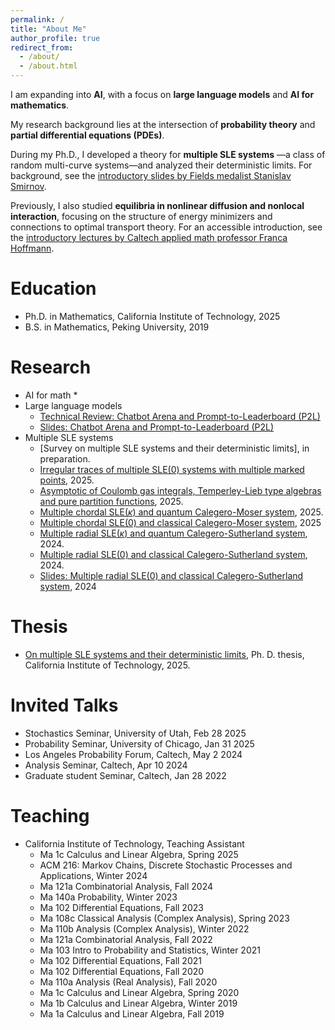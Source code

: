 ```yaml
---
permalink: /
title: "About Me"
author_profile: true
redirect_from: 
  - /about/
  - /about.html
---
```


I am expanding into **AI**, with a focus on **large language models** and **AI for mathematics**.

My research background lies at the intersection of **probability theory** and **partial differential equations (PDEs)**.

During my Ph.D., I developed a theory for **multiple SLE systems** —a class of random multi-curve systems—and analyzed their deterministic limits. For background, see the [introductory slides by Fields medalist Stanislav Smirnov](https://www.unige.ch/~smirnov/slides/index.html).

Previously, I also studied **equilibria in nonlinear diffusion and nonlocal interaction**, focusing on the structure of energy minimizers and connections to optimal transport theory. For an accessible introduction, see the  [introductory lectures by Caltech applied math professor Franca Hoffmann](https://mm.math.cmu.edu/recordings/cna/franca_hoffmann_small.mp4).

Education
======
* Ph.D. in Mathematics, California Institute of Technology, 2025
* B.S. in Mathematics, Peking University, 2019

Research
======
* AI for math
  *
* Large language models
  * [Technical Review: Chatbot Arena and Prompt-to-Leaderboard (P2L)](https://github.com/jiaxinzhang2/LLM-router/blob/main/technical_review.md)
  * [Slides: Chatbot Arena and Prompt-to-Leaderboard (P2L)](https://github.com/jiaxinzhang2/LLM-router/blob/main/p2l_slides.pdf)
* Multiple SLE systems
  * [Survey on multiple SLE systems and their deterministic limits], in preparation.
  * [Irregular traces of multiple SLE(0) systems with multiple marked points](https://arxiv.org/abs/2506.07513), 2025.
  * [Asymptotic of Coulomb gas integrals, Temperley-Lieb type algebras and pure partition functions](https://arxiv.org/abs/2506.01306), 2025.
  * [Multiple chordal SLE($\kappa$) and quantum Calegero-Moser system](https://arxiv.org/abs/2505.16093), 2025.
  * [Multiple chordal SLE(0) and classical Calegero-Moser system](https://arxiv.org/pdf/2505.17129), 2025
  * [Multiple radial SLE($\kappa$) and quantum Calegero-Sutherland system](https://arxiv.org/abs/2505.14762), 2024.
  * [Multiple radial SLE(0) and classical Calegero-Sutherland system](https://arxiv.org/abs/2410.21544), 2024.
  * [Slides: Multiple radial SLE(0) and classical Calegero-Sutherland system](https://github.com/jiaxinzhang2/jiaxinzhang2.github.io/blob/master/_talks/On_multiple_SLE_systems_and_their_deterministic_limits.pdf), 2024


Thesis
======
 * [On multiple SLE systems and their deterministic limits](https://thesis.library.caltech.edu/17252/), Ph. D. thesis, California Institute of Technology, 2025.

Invited Talks
======
* Stochastics Seminar, University of Utah, Feb 28 2025
* Probability Seminar, University of Chicago, Jan 31 2025
* Los Angeles Probability Forum, Caltech, May 2 2024
* Analysis Seminar, Caltech, Apr 10 2024
* Graduate student Seminar, Caltech, Jan 28 2022

Teaching
=======
* California Institute of Technology, Teaching Assistant
  * Ma 1c Calculus and Linear Algebra, Spring 2025
  * ACM 216: Markov Chains, Discrete Stochastic Processes and Applications, Winter 2024
  * Ma 121a Combinatorial Analysis, Fall 2024
  * Ma 140a Probability, Winter 2023
  * Ma 102 Differential Equations, Fall 2023
  * Ma 108c Classical Analysis (Complex Analysis), Spring 2023
  * Ma 110b Analysis (Complex Analysis), Winter 2022
  * Ma 121a Combinatorial Analysis, Fall 2022
  * Ma 103 Intro to Probability and Statistics, Winter 2021 
  * Ma 102 Differential Equations, Fall 2021
  * Ma 102 Differential Equations, Fall 2020
  * Ma 110a Analysis (Real Analysis), Fall 2020
  * Ma 1c Calculus and Linear Algebra, Spring 2020
  * Ma 1b Calculus and Linear Algebra, Winter 2019
  * Ma 1a Calculus and Linear Algebra, Fall 2019
